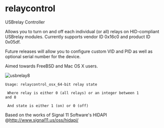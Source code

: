 relaycontrol
============

USBrelay Controller

Allows you to turn on and off each individual (or all) relays on HID-compliant USBrelay modules. Currently supports vendor ID 0x16c0 and product ID 0x05df.

Future releases will allow you to configure custom VID and PID as well as optional serial number for the device.

Aimed towards FreeBSD and Mac OS X users.

![usbrelay8](https://cloud.githubusercontent.com/assets/9513010/4875323/de82cc7a-6291-11e4-922b-5f5197c27a16.jpg)

<code>Usage: relaycontrol_osx_64-bit relay state</code>

<code> Where relay is either 0 (all relays) or an integer between 1 and 8</code>

<code> And state is either 1 (on) or 0 (off)</code>

Based on the works of Signal 11 Software's HIDAPI @http://www.signal11.us/oss/hidapi/
